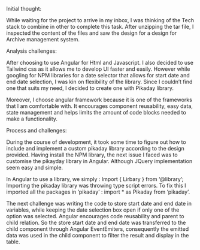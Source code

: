 Initial thought: 

While waiting for the project to arrive in my inbox, I was thinking of the Tech stack to combine in other to complete this task. 
After unzipping the tar file, I inspected the content of the files and saw the design for a design for Archive management system.

Analysis challenges:

After choosing to use Angular for Html and Javascript. I also decided to use Tailwind css as it allows me to develop UI faster and easily. 
However while googling for NPM libraries for a date selector that allows for start date and end date selection,  I was kin on flexibility of the library. 
Since I couldn’t find one that suits my need, I decided to create one with Pikaday library.

Moreover, I choose angular framework because it is one of the frameworks that I am comfortable with. It encourages component reusability, easy data, state management and helps  limits the amount of code blocks needed to make a functionality.

Process and challenges:

During the course of development, it took some time to figure out how to include and implement a  custom pikaday library according to the design provided. 
Having install the NPM library, the next issue I faced was to customise the pikayday library in Angular. Although JQuery implementation seem easy and simple. 

In Angular to use a library, we simply : Import { Lirbary } from ‘@library’;  Importing the pikaday library was throwing type script errors. 
To fix this I imported all the packages in ‘pikaday’ : import * as Pikaday from ‘pikaday’.

The next challenge was writing the code to store start date and end date in variables, while keeping the date selection box open if only one of the option was selected. 
Angular encourages code reusability and parent to child relation. So the store start date and end date was transferred to the child component through Angular EventEmiters, 
consequently the emitted data was used in the child component to filter the result and display in the table.

